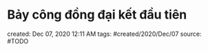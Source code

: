 ---
---

# Bảy công đồng đại kết đầu tiên

created: Dec 07, 2020 12:11 AM
tags: #created/2020/Dec/07
source: #TODO